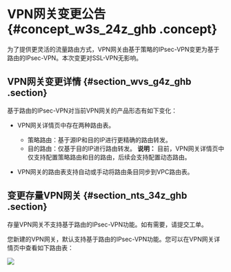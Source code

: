# VPN网关变更公告 {#concept_w3s_24z_ghb .concept}

为了提供更灵活的流量路由方式，VPN网关由基于策略的IPsec-VPN变更为基于路由的IPsec-VPN。本次变更对SSL-VPN无影响。

## VPN网关变更详情 {#section_wvs_g4z_ghb .section}

基于路由的IPsec-VPN对当前VPN网关的产品形态有如下变化：

-   VPN网关详情页中存在两种路由表。

    -   策略路由：基于源IP和目的IP进行更精确的路由转发。
    -   目的路由：仅基于目的IP进行路由转发。
    **说明：** 目前，VPN网关详情页中仅支持配置策略路由和目的路由，后续会支持配置动态路由。

-   VPN网关的路由表支持自动或手动将路由条目同步到VPC路由表。

## 变更存量VPN网关 {#section_nts_34z_ghb .section}

存量VPN网关不支持基于路由的IPsec-VPN功能。如有需要，请提交工单。

您新建的VPN网关，默认支持基于路由的IPsec-VPN功能。您可以在VPN网关详情页中查看如下路由表：

![](http://static-aliyun-doc.oss-cn-hangzhou.aliyuncs.com/assets/img/150978/155529385542114_zh-CN.png)

